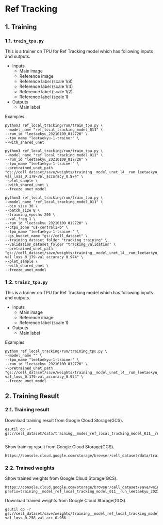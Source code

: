 # Ref Tracking

## 1. Training

### 1.1. `train_tpu.py`

This is a trainer on TPU for Ref Tracking model which has following inputs and outputs.

- Inputs
  - Main image
  - Reference image
  - Reference label (scale 1/8)
  - Reference label (scale 1/4)
  - Reference label (scale 1/2)
  - Reference label (scale 1)
- Outputs
  - Main label

Examples

```shell
python3 ref_local_tracking/run/train_tpu.py \
--model_name "ref_local_tracking_model_011" \
--run_id "leetaekyu_20210109_012720" \
--tpu_name "leetaekyu-1-trainer" \
--with_shared_unet
```

```shell
python3 ref_local_tracking/run/train_tpu.py \
--model_name "ref_local_tracking_model_011" \
--run_id "leetaekyu_20210109_012720" \
--tpu_name "leetaekyu-1-trainer" \
--pretrained_unet_path "gs://cell_dataset/save/weights/training__model_unet_l4__run_leetaekyu_20210108_221742.epoch_78-val_loss_0.179-val_accuracy_0.974" \
--plot_sample \
--with_shared_unet \
--freeze_unet_model
```

```shell
python3 ref_local_tracking/run/train_tpu.py \
--model_name "ref_local_tracking_model_011" \
--bin_size 30 \
--batch_size 8 \
--training_epochs 200 \
--val_freq 1 \
--run_id "leetaekyu_20210109_012720" \
--ctpu_zone "us-central1-b" \
--tpu_name "leetaekyu-1-trainer" \
--gs_bucket_name "gs://cell_dataset" \
--training_dataset_folder "tracking_training" \
--validation_dataset_folder "tracking_validation" \
--pretrained_unet_path "gs://cell_dataset/save/weights/training__model_unet_l4__run_leetaekyu_20210108_221742.epoch_78-val_loss_0.179-val_accuracy_0.974" \
--plot_sample \
--with_shared_unet \
--freeze_unet_model
```

### 1.2. `train2_tpu.py`

This is a trainer on TPU for Ref Tracking model which has following inputs and outputs.

- Inputs
  - Main image
  - Reference image
  - Reference label (scale 1)
- Outputs
  - Main label

Examples

```shell
python ref_local_tracking/run/training_tpu.py \
--model_name "" \
--tpu_name "leetaekyu-1-trainer" \
--run_id "leetaekyu_20210109_012720" \
--pretrained_unet_path "gs://cell_dataset/save/weights/training__model_unet_l4__run_leetaekyu_20210108_221742.epoch_78-val_loss_0.179-val_accuracy_0.974" \
--freeze_unet_model
```

## 2. Training Result

### 2.1. Training result

Download training result from Google Cloud Storage(GCS).

```shell
gsutil cp -r gs://cell_dataset/data/training__model_ref_local_tracking_model_011__run_leetaekyu_20210109_012720 .
```

Show training result from Google Cloud Storage(GCS).

```http
https://console.cloud.google.com/storage/browser/cell_dataset/data/training__model_ref_local_tracking_model_011__run_leetaekyu_20210109_012720
```

### 2.2. Trained weights

Show trained weights from Google Cloud Storage(GCS).

```http
https://console.cloud.google.com/storage/browser/cell_dataset/save/weights?prefix=training__model_ref_local_tracking_model_011__run_leetaekyu_20210109_012720
```

Download trained weights from Google Cloud Storage(GCS).

```shell
gsutil cp -r gs://cell_dataset/save/weights/training__model_ref_local_tracking_model_011__run_leetaekyu_20210109_012720.epoch_01-val_loss_0.258-val_acc_0.956 .
```
